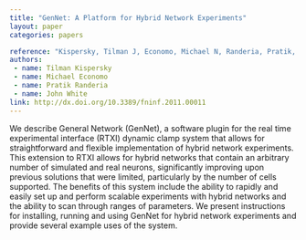 ```yaml
---
title: "GenNet: A Platform for Hybrid Network Experiments"
layout: paper
categories: papers

reference: "Kispersky, Tilman J, Economo, Michael N, Randeria, Pratik, White, John A. GenNet: A Platform for Hybrid Network Experiments. Front Neuroinform (2011) vol. 5 pp. 11."
authors: 
 - name: Tilman Kispersky
 - name: Michael Economo
 - name: Pratik Randeria
 - name: John White
link: http://dx.doi.org/10.3389/fninf.2011.00011
---
```


We describe General Network (GenNet), a software plugin for the real time experimental interface (RTXI) dynamic clamp system that allows for straightforward and flexible implementation of hybrid network experiments. This extension to RTXI allows for hybrid networks that contain an arbitrary number of simulated and real neurons, significantly improving upon previous solutions that were limited, particularly by the number of cells supported. The benefits of this system include the ability to rapidly and easily set up and perform scalable experiments with hybrid networks and the ability to scan through ranges of parameters. We present instructions for installing, running and using GenNet for hybrid network experiments and provide several example uses of the system.
